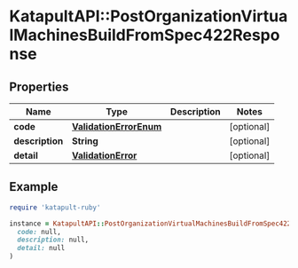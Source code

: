# KatapultAPI::PostOrganizationVirtualMachinesBuildFromSpec422Response

## Properties

| Name | Type | Description | Notes |
| ---- | ---- | ----------- | ----- |
| **code** | [**ValidationErrorEnum**](ValidationErrorEnum.md) |  | [optional] |
| **description** | **String** |  | [optional] |
| **detail** | [**ValidationError**](ValidationError.md) |  | [optional] |

## Example

```ruby
require 'katapult-ruby'

instance = KatapultAPI::PostOrganizationVirtualMachinesBuildFromSpec422Response.new(
  code: null,
  description: null,
  detail: null
)
```

